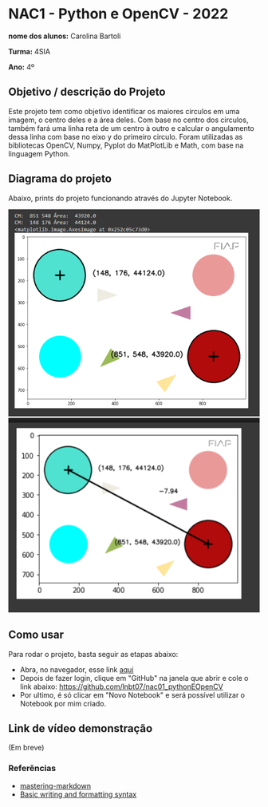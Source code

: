 # NAC1 - Python e OpenCV - 2022

**nome dos alunos:** Carolina Bartoli 

**Turma:** 4SIA

**Ano:** 4º

## Objetivo / descrição do Projeto

Este projeto tem como objetivo identificar os maiores circulos em uma imagem, o centro deles e a área deles. Com base no centro dos circulos, também fará uma linha reta de um centro à outro e calcular o angulamento dessa linha com base no eixo y do primeiro circulo. Foram utilizadas as bibliotecas OpenCV, Numpy, Pyplot do MatPlotLib e Math, com base na linguagem Python.

## Diagrama do projeto

Abaixo, prints do projeto funcionando através do Jupyter Notebook. 

<img src="\print1.png" width="550">
<img src="\print2.png" width="550">

## Como usar 

Para rodar o projeto, basta seguir as etapas abaixo: 

* Abra, no navegador, esse link <a href="https://colab.research.google.com">aqui</a>
* Depois de fazer login, clique em "GitHub" na janela que abrir e cole o link abaixo:
    https://github.com/lnbt07/nac01_pythonEOpenCV
* Por ultimo, é só clicar em "Novo Notebook" e será possível utilizar o Notebook por mim criado.


## Link de vídeo demonstração

(Em breve)


### Referências 

* [mastering-markdown](https://guides.github.com/features/mastering-markdown/)
* [Basic writing and formatting syntax](https://docs.github.com/en/github/writing-on-github/getting-started-with-writing-and-formatting-on-github/basic-writing-and-formatting-syntax)
